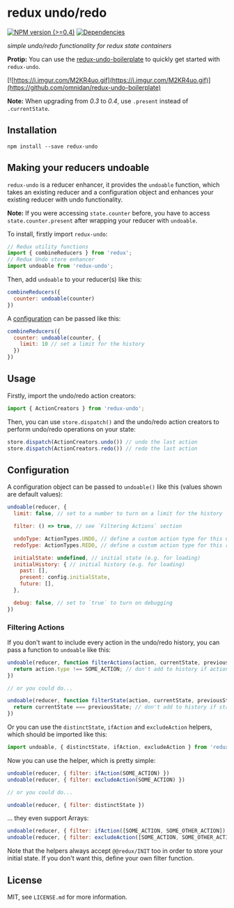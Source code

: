 # redux undo/redo

[![NPM version (>=0.4)](https://img.shields.io/npm/v/redux-undo.svg?style=flat-square)](https://www.npmjs.com/package/redux-undo) [![Dependencies](https://img.shields.io/david/omnidan/redux-undo.svg?style=flat-square)](https://david-dm.org/omnidan/redux-undo)

_simple undo/redo functionality for redux state containers_

**Protip:** You can use the [redux-undo-boilerplate](https://github.com/omnidan/redux-undo-boilerplate) to quickly get started with `redux-undo`.

[![https://i.imgur.com/M2KR4uo.gif](https://i.imgur.com/M2KR4uo.gif)](https://github.com/omnidan/redux-undo-boilerplate)

**Note:** When upgrading from *0.3* to *0.4*, use `.present` instead of `.currentState`.


## Installation

```
npm install --save redux-undo
```

## Making your reducers undoable

`redux-undo` is a reducer enhancer, it provides the `undoable` function, which
takes an existing reducer and a configuration object and enhances your existing
reducer with undo functionality.

**Note:** If you were accessing `state.counter` before, you have to access
`state.counter.present` after wrapping your reducer with `undoable`.

To install, firstly import `redux-undo`:

```js
// Redux utility functions
import { combineReducers } from 'redux';
// Redux Undo store enhancer
import undoable from 'redux-undo';
```

Then, add `undoable` to your reducer(s) like this:

```js
combineReducers({
  counter: undoable(counter)
})
```

A [configuration](#configuration) can be passed like this:

```js
combineReducers({
  counter: undoable(counter, {
    limit: 10 // set a limit for the history
  })
})
```


## Usage

Firstly, import the undo/redo action creators:

```js
import { ActionCreators } from 'redux-undo';
```

Then, you can use `store.dispatch()` and the undo/redo action creators to
perform undo/redo operations on your state:

```js
store.dispatch(ActionCreators.undo()) // undo the last action
store.dispatch(ActionCreators.redo()) // redo the last action
```


## Configuration

A configuration object can be passed to `undoable()` like this (values shown
are default values):

```js
undoable(reducer, {
  limit: false, // set to a number to turn on a limit for the history

  filter: () => true, // see `Filtering Actions` section

  undoType: ActionTypes.UNDO, // define a custom action type for this undo action
  redoType: ActionTypes.REDO, // define a custom action type for this redo action

  initialState: undefined, // initial state (e.g. for loading)
  initialHistory: { // initial history (e.g. for loading)
    past: [],
    present: config.initialState,
    future: [],
  },

  debug: false, // set to `true` to turn on debugging
})
```

### Filtering Actions

If you don't want to include every action in the undo/redo history, you can
pass a function to `undoable` like this:

```js
undoable(reducer, function filterActions(action, currentState, previousState) {
  return action.type !== SOME_ACTION; // don't add to history if action isn't SOME_ACTION
})

// or you could do...

undoable(reducer, function filterState(action, currentState, previousState) {
  return currentState === previousState; // don't add to history if state stayed the same
})
```

Or you can use the `distinctState`, `ifAction` and `excludeAction` helpers,
which should be imported like this:

```js
import undoable, { distinctState, ifAction, excludeAction } from 'redux-undo';
```

Now you can use the helper, which is pretty simple:

```js
undoable(reducer, { filter: ifAction(SOME_ACTION) })
undoable(reducer, { filter: excludeAction(SOME_ACTION) })

// or you could do...

undoable(reducer, { filter: distinctState })
```

... they even support Arrays:

```js
undoable(reducer, { filter: ifAction([SOME_ACTION, SOME_OTHER_ACTION]) })
undoable(reducer, { filter: excludeAction([SOME_ACTION, SOME_OTHER_ACTION]) })
```

Note that the helpers always accept `@@redux/INIT` too in order to store your
initial state. If you don't want this, define your own filter function.


## License

MIT, see `LICENSE.md` for more information.
